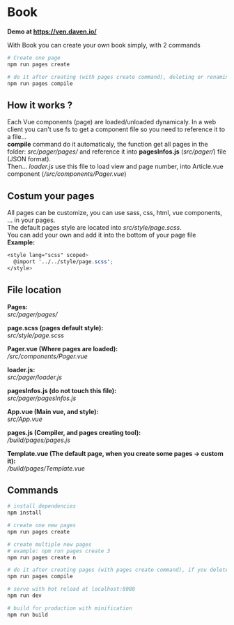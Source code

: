 # Book
**Demo at https://ven.daven.io/**  

With Book you can create your own book simply, with 2 commands  
``` bash
# Create one page
npm run pages create

# do it after creating (with pages create command), deleting or renaming a page file)
npm run pages compile
``` 

## How it works ?
Each Vue components (page) are loaded/unloaded dynamicaly. In a web client you can't use fs to get a component file so you need to reference it to a file...  
**compile** command do it automaticaly, the function get all pages in the folder: *src/pager/pages/* and reference it into **pagesInfos.js** (*src/pager/*) file (JSON format).  
Then... *loader.js* use this file to load view and page number, into Article.vue component (*/src/components/Pager.vue*)

## Costum your pages
All pages can be customize, you can use sass, css, html, vue components, ... in your pages.  
The default pages style are located into *src/style/page.scss*.  
You can add your own and add it into the bottom of your page file  
**Example:**
``` scss
<style lang="scss" scoped>
  @import '../../style/page.scss';
</style>
```

## File location
**Pages:**  
*src/pager/pages/*    

**page.scss (pages default style):**  
*src/style/page.scss*    

**Pager.vue (Where pages are loaded):**  
*/src/components/Pager.vue*  

**loader.js:**  
*src/pager/loader.js*   

**pagesInfos.js (do not touch this file):**  
*src/pager/pagesInfos.js*   

**App.vue (Main vue, and style):**  
*src/App.vue*    

**pages.js (Compiler, and pages creating tool):**  
*/build/pages/pages.js*   

**Template.vue (The default page, when you create some pages -> custom it):**  
*/build/pages/Template.vue*

## Commands

``` bash
# install dependencies
npm install

# create one new pages
npm run pages create

# create multiple new pages
# example: npm run pages create 3
npm run pages create n

# do it after creating pages (with pages create command), if you delete or rename pages
npm run pages compile

# serve with hot reload at localhost:8080
npm run dev

# build for production with minification
npm run build
```

